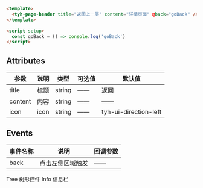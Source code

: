 ```html
<template>
  <tyh-page-header title="返回上一层" content="详情页面" @back="goBack" />
</template>

<script setup>
  const goBack = () => console.log('goBack')
</script>
```

## Attributes

| 参数    | 说明 | 类型   | 可选值 | 默认值                |
| ------- | ---- | ------ | ------ | --------------------- |
| title   | 标题 | string | ——     | 返回                  |
| content | 内容 | string | ——     | ——                    |
| icon    | icon | string | ——     | tyh-ui-direction-left |

## Events

| 事件名称 | 说明             | 回调参数 |
| -------- | ---------------- | -------- |
| back     | 点击左侧区域触发 | ——       |

<tyh-turn-page style="margin: 50px 0">
  <tyh-turn-page-item direction="left" url="/component/tree">
    Tree 树形控件
  </tyh-turn-page-item>
  <tyh-turn-page-item direction="right" url="/component/info">
    Info 信息栏
  </tyh-turn-page-item>
</tyh-turn-page>
